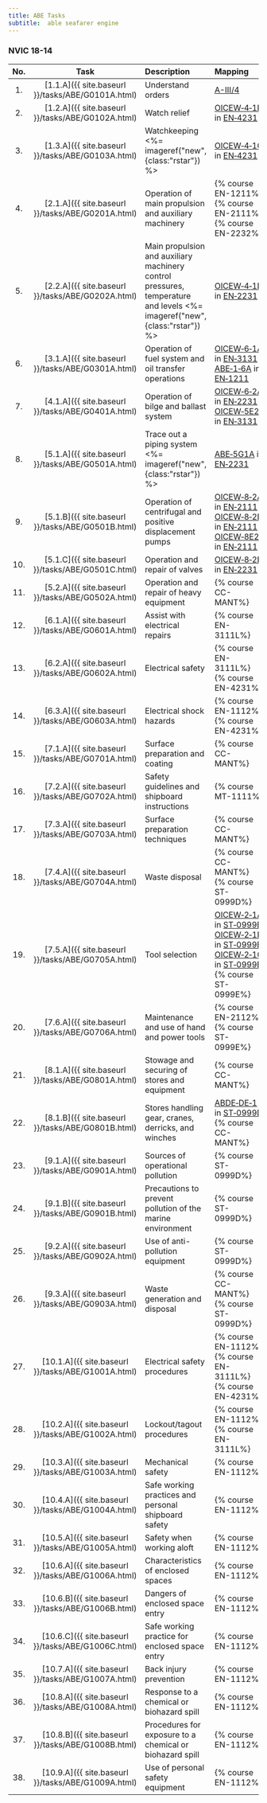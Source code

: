 ```yaml
---
title: ABE Tasks
subtitle:  able seafarer engine
---
```




### NVIC 18-14

| No.   | Task | Description | Mapping |
|:-----:|:----:|:------------|:-------|
| 1. | [1.1.A]({{ site.baseurl }}/tasks/ABE/G0101A.html) | Understand orders | [A-III/4](34)|
| 2. | [1.2.A]({{ site.baseurl }}/tasks/ABE/G0102A.html) | Watch relief | [OICEW‑4‑1B](OICEW-4-1B) in [EN‑4231](EN-4231)|
| 3. | [1.3.A]({{ site.baseurl }}/tasks/ABE/G0103A.html) | Watchkeeping <%= imageref("new", {class:"rstar"}) %>  | [OICEW‑4‑1C](OICEW-4-1C) in [EN‑4231](EN-4231)|
| 4. | [2.1.A]({{ site.baseurl }}/tasks/ABE/G0201A.html) | Operation of main propulsion and auxiliary machinery | {% course EN-1211%}<br/>{% course EN-2111%}<br/>{% course EN-2232%}|
| 5. | [2.2.A]({{ site.baseurl }}/tasks/ABE/G0202A.html) | Main propulsion and auxiliary machinery control pressures, temperature and levels <%= imageref("new", {class:"rstar"}) %>  | [OICEW‑4‑1D](OICEW-4-1D) in [EN‑2231](EN-2231)|
| 6. | [3.1.A]({{ site.baseurl }}/tasks/ABE/G0301A.html) | Operation of fuel system and oil transfer operations | [OICEW‑6‑1A](OICEW-6-1A) in [EN‑3131](EN-3131)<br/>[ABE‑1‑6A](ABE-1-6A) in [EN‑1211](EN-1211)|
| 7. | [4.1.A]({{ site.baseurl }}/tasks/ABE/G0401A.html) | Operation of bilge and ballast system | [OICEW‑6‑2A](OICEW-6-2A) in [EN‑2231](EN-2231)<br/>[OICEW‑5E2B](OICEW-5E2B) in [EN‑3131](EN-3131)|
| 8. | [5.1.A]({{ site.baseurl }}/tasks/ABE/G0501A.html) | Trace out a piping system <%= imageref("new", {class:"rstar"}) %>  | [ABE‑5G1A](ABE-5G1A) in [EN‑2231](EN-2231)|
| 9. | [5.1.B]({{ site.baseurl }}/tasks/ABE/G0501B.html) | Operation of centrifugal and positive displacement pumps | [OICEW‑8‑2A](OICEW-8-2A) in [EN‑2111](EN-2111)<br/>[OICEW‑8‑2B](OICEW-8-2B) in [EN‑2111](EN-2111)<br/>[OICEW‑8E2B](OICEW-8E2B) in [EN‑2111](EN-2111)|
| 10. | [5.1.C]({{ site.baseurl }}/tasks/ABE/G0501C.html) | Operation and repair of valves | [OICEW‑8‑2E](OICEW-8-2E) in [EN‑2231](EN-2231)|
| 11. | [5.2.A]({{ site.baseurl }}/tasks/ABE/G0502A.html) | Operation and repair of heavy equipment | {% course CC-MANT%}|
| 12. | [6.1.A]({{ site.baseurl }}/tasks/ABE/G0601A.html) | Assist with electrical repairs | {% course EN-3111L%}|
| 13. | [6.2.A]({{ site.baseurl }}/tasks/ABE/G0602A.html) | Electrical safety | {% course EN-3111L%}<br/>{% course EN-4231%}|
| 14. | [6.3.A]({{ site.baseurl }}/tasks/ABE/G0603A.html) | Electrical shock hazards | {% course EN-1112%}<br/>{% course EN-4231%}|
| 15. | [7.1.A]({{ site.baseurl }}/tasks/ABE/G0701A.html) | Surface preparation and coating | {% course CC-MANT%}|
| 16. | [7.2.A]({{ site.baseurl }}/tasks/ABE/G0702A.html) | Safety guidelines and shipboard instructions | {% course MT-1111%}|
| 17. | [7.3.A]({{ site.baseurl }}/tasks/ABE/G0703A.html) | Surface preparation techniques | {% course CC-MANT%}|
| 18. | [7.4.A]({{ site.baseurl }}/tasks/ABE/G0704A.html) | Waste disposal | {% course CC-MANT%}<br/>{% course ST-0999D%}|
| 19. | [7.5.A]({{ site.baseurl }}/tasks/ABE/G0705A.html) | Tool selection | [OICEW‑2‑1A](OICEW-2-1A) in [ST‑0999E](ST-0999E)<br/>[OICEW‑2‑1B](OICEW-2-1B) in [ST‑0999E](ST-0999E)<br/>[OICEW‑2‑1C](OICEW-2-1C) in [ST‑0999E](ST-0999E)<br/>{% course ST-0999E%}|
| 20. | [7.6.A]({{ site.baseurl }}/tasks/ABE/G0706A.html) | Maintenance and use of hand and power tools | {% course EN-2112%}<br/>{% course ST-0999E%}|
| 21. | [8.1.A]({{ site.baseurl }}/tasks/ABE/G0801A.html) | Stowage and securing of stores and equipment | {% course CC-MANT%}|
| 22. | [8.1.B]({{ site.baseurl }}/tasks/ABE/G0801B.html) | Stores handling gear, cranes, derricks, and winches | [ABDE‑DE‑1](ABDE-DE-1) in [ST‑0999D](ST-0999D)<br/>{% course CC-MANT%}|
| 23. | [9.1.A]({{ site.baseurl }}/tasks/ABE/G0901A.html) | Sources of operational pollution | {% course ST-0999D%}|
| 24. | [9.1.B]({{ site.baseurl }}/tasks/ABE/G0901B.html) | Precautions to prevent pollution of the marine environment | {% course ST-0999D%}|
| 25. | [9.2.A]({{ site.baseurl }}/tasks/ABE/G0902A.html) | Use of anti-pollution equipment | {% course ST-0999D%}|
| 26. | [9.3.A]({{ site.baseurl }}/tasks/ABE/G0903A.html) | Waste generation and disposal | {% course CC-MANT%}<br/>{% course ST-0999D%}|
| 27. | [10.1.A]({{ site.baseurl }}/tasks/ABE/G1001A.html) | Electrical safety procedures | {% course EN-1112%}<br/>{% course EN-3111L%}<br/>{% course EN-4231%}|
| 28. | [10.2.A]({{ site.baseurl }}/tasks/ABE/G1002A.html) | Lockout/tagout procedures | {% course EN-1112%}<br/>{% course EN-3111L%}|
| 29. | [10.3.A]({{ site.baseurl }}/tasks/ABE/G1003A.html) | Mechanical safety | {% course EN-1112%}|
| 30. | [10.4.A]({{ site.baseurl }}/tasks/ABE/G1004A.html) | Safe working practices and personal shipboard safety | {% course EN-1112%}|
| 31. | [10.5.A]({{ site.baseurl }}/tasks/ABE/G1005A.html) | Safety when working aloft | {% course EN-1112%}|
| 32. | [10.6.A]({{ site.baseurl }}/tasks/ABE/G1006A.html) | Characteristics of enclosed spaces | {% course EN-1112%}|
| 33. | [10.6.B]({{ site.baseurl }}/tasks/ABE/G1006B.html) | Dangers of enclosed space entry | {% course EN-1112%}|
| 34. | [10.6.C]({{ site.baseurl }}/tasks/ABE/G1006C.html) | Safe working practice for enclosed space entry | {% course EN-1112%}|
| 35. | [10.7.A]({{ site.baseurl }}/tasks/ABE/G1007A.html) | Back injury prevention | {% course EN-1112%}|
| 36. | [10.8.A]({{ site.baseurl }}/tasks/ABE/G1008A.html) | Response to a chemical or biohazard spill | {% course EN-1112%}|
| 37. | [10.8.B]({{ site.baseurl }}/tasks/ABE/G1008B.html) | Procedures for exposure to a chemical or biohazard spill | {% course EN-1112%}|
| 38. | [10.9.A]({{ site.baseurl }}/tasks/ABE/G1009A.html) | Use of personal safety equipment | {% course EN-1112%}|
